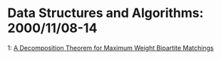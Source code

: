 # Data Structures and Algorithms: 2000/11/08-14  
1: [A Decomposition Theorem for Maximum Weight Bipartite Matchings](https://doi.org/10.48550/arXiv.cs/0011015)  